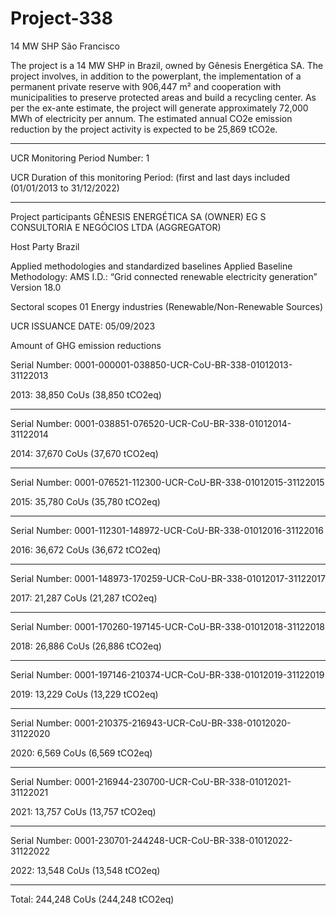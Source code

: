 # Project-338
14 MW SHP São Francisco

The project is a 14 MW SHP in Brazil, owned by Gênesis Energética SA. The project involves, in addition to the powerplant, the implementation of a permanent private reserve with 906,447 m² and cooperation with municipalities to preserve protected areas and build a recycling center. As per the ex-ante estimate, the project will generate approximately 72,000 MWh of electricity per annum. The estimated annual CO2e emission reduction by the project activity is expected to be 25,869 tCO2e.
_____________

UCR Monitoring Period Number: 1

UCR Duration of this monitoring Period: (first and last
days included (01/01/2013 to 31/12/2022)
_____________________

Project participants GÊNESIS ENERGÉTICA SA (OWNER)
EG S CONSULTORIA E NEGÓCIOS LTDA
(AGGREGATOR)

Host Party Brazil

Applied methodologies and standardized baselines Applied Baseline Methodology:
AMS I.D.: “Grid connected renewable electricity
generation” Version 18.0

Sectoral scopes 01 Energy industries (Renewable/Non-Renewable
Sources)

UCR ISSUANCE DATE: 05/09/2023

Amount of GHG emission reductions 

Serial Number: 0001-000001-038850-UCR-CoU-BR-338-01012013-31122013

2013: 38,850 CoUs (38,850 tCO2eq)
___________________________________
Serial Number: 0001-038851-076520-UCR-CoU-BR-338-01012014-31122014

2014: 37,670 CoUs (37,670 tCO2eq)
____________________
Serial Number: 0001-076521-112300-UCR-CoU-BR-338-01012015-31122015

2015: 35,780 CoUs (35,780 tCO2eq)
__________________________________________
Serial Number: 0001-112301-148972-UCR-CoU-BR-338-01012016-31122016

2016: 36,672 CoUs (36,672 tCO2eq)
_______________________________
Serial Number: 0001-148973-170259-UCR-CoU-BR-338-01012017-31122017

2017: 21,287 CoUs (21,287 tCO2eq)
____________________________________
Serial Number: 0001-170260-197145-UCR-CoU-BR-338-01012018-31122018

2018: 26,886 CoUs (26,886 tCO2eq)
______________________________________
Serial Number: 0001-197146-210374-UCR-CoU-BR-338-01012019-31122019

2019: 13,229 CoUs (13,229 tCO2eq)
____________________________________
Serial Number: 0001-210375-216943-UCR-CoU-BR-338-01012020-31122020

2020: 6,569 CoUs (6,569 tCO2eq)
_____________________________________
Serial Number: 0001-216944-230700-UCR-CoU-BR-338-01012021-31122021

2021: 13,757 CoUs (13,757 tCO2eq)
___________________________________
Serial Number: 0001-230701-244248-UCR-CoU-BR-338-01012022-31122022

2022: 13,548 CoUs (13,548 tCO2eq)
________________
Total: 244,248 CoUs (244,248 tCO2eq)

